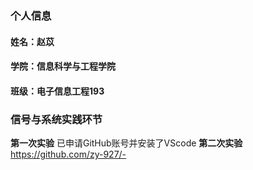 ### 个人信息
#### 姓名：赵苡
#### 学院：信息科学与工程学院
#### 班级：电子信息工程193

### 信号与系统实践环节
**第一次实验** 已申请GitHub账号并安装了VScode
**第二次实验** https://github.com/zy-927/-
